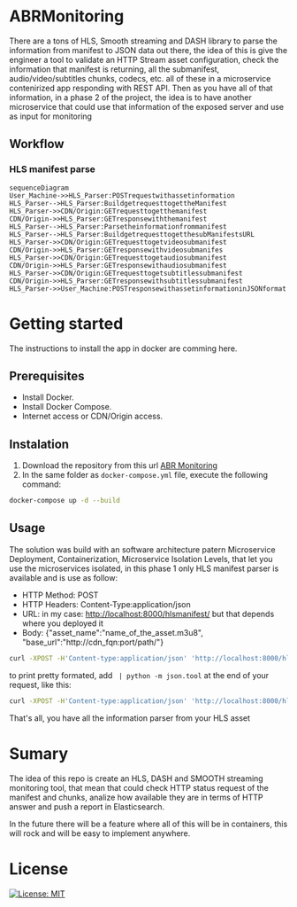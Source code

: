 # ABRMonitoring
There are a tons of HLS, Smooth streaming and DASH library to parse the information from manifest to JSON data out there, the idea of this is give the engineer a tool to validate an HTTP Stream asset configuration, check the information that manifest is returning, all the submanifest, audio/video/subtitles chunks, codecs, etc. all of these in a microservice contenirized app responding with REST API.
Then as you have all of that information, in a phase 2 of the project, the idea is to have another microservice that could use that information of the exposed server and use as input for monitoring

## Workflow

### HLS manifest parse


```mermaid
sequenceDiagram
User_Machine->>HLS_Parser:POSTrequestwithassetinformation
HLS_Parser-->HLS_Parser:BuildgetrequesttogettheManifest
HLS_Parser->>CDN/Origin:GETrequesttogetthemanifest
CDN/Origin->>HLS_Parser:GETresponsewiththemanifest
HLS_Parser-->HLS_Parser:Parsetheinformationfrommanifest
HLS_Parser-->HLS_Parser:BuildgetrequesttogetthesubManifestsURL
HLS_Parser->>CDN/Origin:GETrequesttogetvideosubmanifest
CDN/Origin->>HLS_Parser:GETresponsewithvideosubmanifes
HLS_Parser->>CDN/Origin:GETrequesttogetaudiosubmanifest
CDN/Origin->>HLS_Parser:GETresponsewithaudiosubmanifest
HLS_Parser->>CDN/Origin:GETrequesttogetsubtitlessubmanifest
CDN/Origin->>HLS_Parser:GETresponsewithsubtitlessubmanifest
HLS_Parser->>User_Machine:POSTresponsewithassetinformationinJSONformat
```

# Getting started 
The instructions to install the app in docker are comming here.

## Prerequisites
- Install Docker.
- Install Docker Compose.
- Internet access or CDN/Origin access.

## Instalation

1. Download the repository from this url [ABR Monitoring](https://github.com/GioLopez/ABRMonitoring/)
2. In the same folder as `docker-compose.yml` file, execute the following command:
```sh
docker-compose up -d --build
```

## Usage
The solution was build with an software architecture patern Microservice Deployment, Containerization, Microservice Isolation Levels, that let you use the microservices isolated, in this phase 1 only HLS manifest parser is available and is use as follow:

- HTTP Method: POST
- HTTP Headers: Content-Type:application/json
- URL: in my case: [http://localhost:8000/hlsmanifest/](http://localhost:8000/hlsmanifest/) but that depends where you deployed it
- Body: {"asset_name":"name_of_the_asset.m3u8", "base_url":"http://cdn_fqn:port/path/"}

```sh
curl -XPOST -H'Content-type:application/json' 'http://localhost:8000/hlsmanifest/' -d '{"asset_name": "playlist.m3u8","base_url": "https://bitdash-a.akamaihd.net/content/sintel/hls/"}'
```

to print pretty formated, add ` | python -m json.tool` at the end of your request, like this:

```sh
curl -XPOST -H'Content-type:application/json' 'http://localhost:8000/hlsmanifest/' -d '{"asset_name": "playlist.m3u8","base_url": "https://bitdash-a.akamaihd.net/content/sintel/hls/"}' | python -m json.tool
```

That's all, you have all the information parser from your HLS asset

# Sumary

The idea of this repo is create an HLS, DASH and SMOOTH streaming monitoring tool, that mean that could check HTTP status request of the manifest and chunks, analize how available they are in terms of HTTP answer and push a report in Elasticsearch.

In the future there will be a feature where all of this will be in containers, this will rock and will be easy to implement anywhere.

# License

[![License: MIT](https://img.shields.io/badge/License-MIT-yellow.svg)](https://opensource.org/licenses/MIT)


